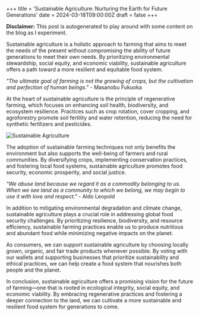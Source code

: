 +++
title = 'Sustainable Agriculture: Nurturing the Earth for Future Generations'
date = 2024-03-18T09:00:00Z
draft = false
+++

**Disclaimer:** This post is autogenerated to play around with some content on the blog as I experiment.

Sustainable agriculture is a holistic approach to farming that aims to meet the needs of the present without compromising the ability of future generations to meet their own needs. By prioritizing environmental stewardship, social equity, and economic viability, sustainable agriculture offers a path toward a more resilient and equitable food system.

*"The ultimate goal of farming is not the growing of crops, but the cultivation and perfection of human beings."* - Masanobu Fukuoka

At the heart of sustainable agriculture is the principle of regenerative farming, which focuses on enhancing soil health, biodiversity, and ecosystem resilience. Practices such as crop rotation, cover cropping, and agroforestry promote soil fertility and water retention, reducing the need for synthetic fertilizers and pesticides.

![Sustainable Agriculture](https://agrihunt.com/wp-content/uploads/2015/09/image3-1728x800_c.jpg)

The adoption of sustainable farming techniques not only benefits the environment but also supports the well-being of farmers and rural communities. By diversifying crops, implementing conservation practices, and fostering local food systems, sustainable agriculture promotes food security, economic prosperity, and social justice.

*"We abuse land because we regard it as a commodity belonging to us. When we see land as a community to which we belong, we may begin to use it with love and respect."* - Aldo Leopold

In addition to mitigating environmental degradation and climate change, sustainable agriculture plays a crucial role in addressing global food security challenges. By prioritizing resilience, biodiversity, and resource efficiency, sustainable farming practices enable us to produce nutritious and abundant food while minimizing negative impacts on the planet.

As consumers, we can support sustainable agriculture by choosing locally grown, organic, and fair trade products whenever possible. By voting with our wallets and supporting businesses that prioritize sustainability and ethical practices, we can help create a food system that nourishes both people and the planet.

In conclusion, sustainable agriculture offers a promising vision for the future of farming—one that is rooted in ecological integrity, social equity, and economic viability. By embracing regenerative practices and fostering a deeper connection to the land, we can cultivate a more sustainable and resilient food system for generations to come.
